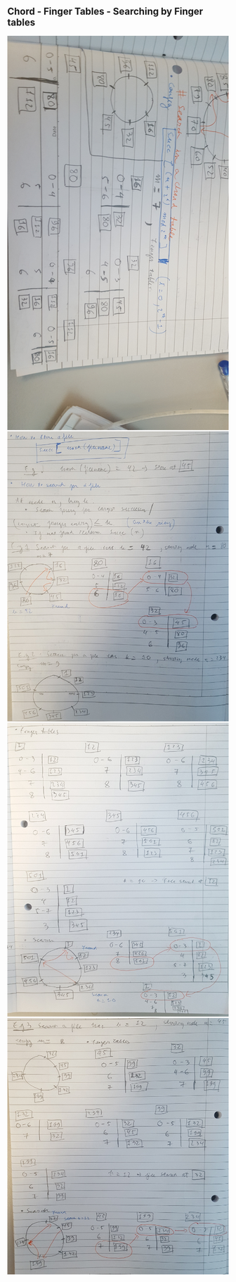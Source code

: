 

## Chord - Finger Tables - Searching by Finger tables

![alt text](./1.jpg "1")
![alt text](./2.jpg "2")
![alt text](./3.jpg "3")
![alt text](./4.jpg "4")
